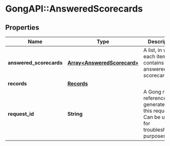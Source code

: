 # GongAPI::AnsweredScorecards

## Properties
Name | Type | Description | Notes
------------ | ------------- | ------------- | -------------
**answered_scorecards** | [**Array&lt;AnsweredScorecard&gt;**](AnsweredScorecard.md) | A list, in which each item contains one answered scorecard. | [optional] 
**records** | [**Records**](Records.md) |  | [optional] 
**request_id** | **String** | A Gong request reference Id, generated for this request. Can be used for troubleshooting purposes. | [optional] 

